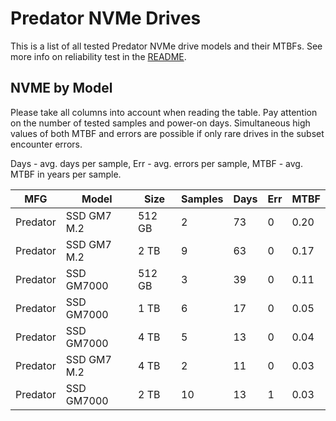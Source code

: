 Predator NVMe Drives
====================

This is a list of all tested Predator NVMe drive models and their MTBFs. See more
info on reliability test in the [README](https://github.com/linuxhw/SMART).

NVME by Model
------------

Please take all columns into account when reading the table. Pay attention on the
number of tested samples and power-on days. Simultaneous high values of both MTBF
and errors are possible if only rare drives in the subset encounter errors.

Days - avg. days per sample,
Err  - avg. errors per sample,
MTBF - avg. MTBF in years per sample.

| MFG       | Model              | Size   | Samples | Days  | Err   | MTBF |
|-----------|--------------------|--------|---------|-------|-------|------|
| Predator  | SSD GM7 M.2        | 512 GB | 2       | 73    | 0     | 0.20   |
| Predator  | SSD GM7 M.2        | 2 TB   | 9       | 63    | 0     | 0.17   |
| Predator  | SSD GM7000         | 512 GB | 3       | 39    | 0     | 0.11   |
| Predator  | SSD GM7000         | 1 TB   | 6       | 17    | 0     | 0.05   |
| Predator  | SSD GM7000         | 4 TB   | 5       | 13    | 0     | 0.04   |
| Predator  | SSD GM7 M.2        | 4 TB   | 2       | 11    | 0     | 0.03   |
| Predator  | SSD GM7000         | 2 TB   | 10      | 13    | 1     | 0.03   |
